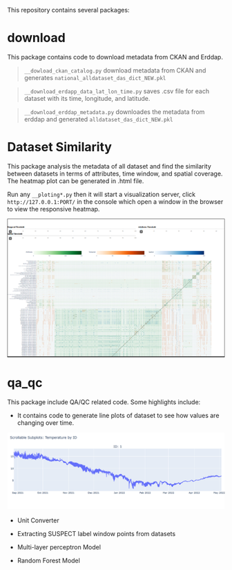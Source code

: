 This repository contains several packages:

# download
This package contains code to download metadata from CKAN and Erddap.


> `__dowload_ckan_catalog.py` download metadata from CKAN and generates `national_alldataset_das_dict_NEW.pkl` 

> `__download_erdapp_data_lat_lon_time.py` saves .csv file for each dataset with its time, longitude, and latitude.

> `__download_erddap_metadata.py` downloades the metadata from erddap and generated `alldataset_das_dict_NEW.pkl`

# Dataset Similarity
This package analysis the metadata of all dataset and find the similarity between datasets in terms of attributes, time window, and spatial coverage. The heatmap plot can be generated in .html file. 

Run any `__ploting*.py` then it will start a visualization server, click `http://127.0.0.1:PORT/` in the console which open a window in the browser to view the responsive heatmap.  

![](/res/heatmap_data_overlap.png)

# qa_qc
This package include QA/QC related code. Some highlights include:

- It contains code to generate line plots of dataset to see how values are changing over time. 

![](/res/Plotly_Sample.png)

- Unit Converter

- Extracting SUSPECT label window points from datasets

- Multi-layer perceptron Model

- Random Forest Model